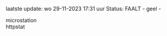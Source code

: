 laatste update: 
wo 29-11-2023 17:31   uur 
Status: FAALT - geel - 
<div class="service Y">microstation</div><div class="service Y">httpstat</div>